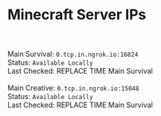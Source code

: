 
# Minecraft Server IPs

</br></br>Main Survival: `0.tcp.in.ngrok.io:16824` </br> Status: `Available Locally` </br> Last Checked: REPLACE TIME Main Survival
</br></br>Main Creative: `0.tcp.in.ngrok.io:15048` </br> Status: `Available Locally` </br> Last Checked: REPLACE TIME Main Survival

